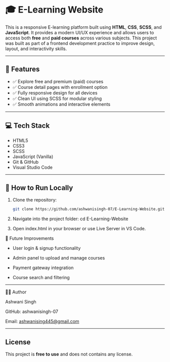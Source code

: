 # 🎓 E-Learning Website

This is a responsive E-learning platform built using **HTML**, **CSS**, **SCSS**, and **JavaScript**. It provides a modern UI/UX experience and allows users to access both **free** and **paid courses** across various subjects. This project was built as part of a frontend development practice to improve design, layout, and interactivity skills.

---

## 🚀 Features

- ✅ Explore free and premium (paid) courses
- ✅ Course detail pages with enrollment option
- ✅ Fully responsive design for all devices
- ✅ Clean UI using SCSS for modular styling
- ✅ Smooth animations and interactive elements

---

## 💻 Tech Stack

- HTML5
- CSS3
- SCSS
- JavaScript (Vanilla)
- Git & GitHub
- Visual Studio Code

---

## 🧪 How to Run Locally

1. Clone the repository:

   ```bash
   git clone https://github.com/ashwanisingh-07/E-Learning-Website.git

   ```

2. Navigate into the project folder:
   cd E-Learning-Website

3. Open index.html in your browser or use Live Server in VS Code.

🧠 Future Improvements

- User login & signup functionality

- Admin panel to upload and manage courses

- Payment gateway integration

- Course search and filtering

---

👨‍💻 Author

Ashwani Singh

GitHub: ashwanisingh-07

Email: ashwanising445@gmail.com

---

## License

This project is **free to use** and does not contains any license.

